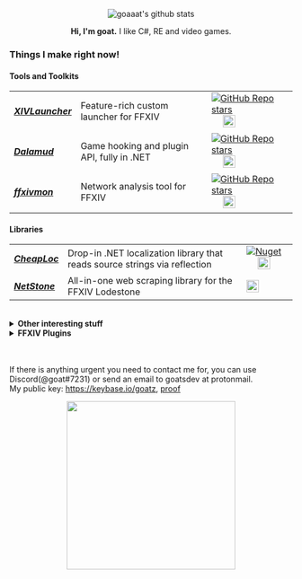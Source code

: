 <p align="center">
  <img src="https://github-readme-stats.vercel.app/api?username=goaaats&count_private=true&show_icons=true&line_height=24" alt="goaaat's github stats"/>
</p>

<p align="center">
<b>Hi, I'm goat.</b>
  I like C#, RE and video games.
</p>

### Things I make right now!

#### Tools and Toolkits

<table>
  <tbody>
    <tr>
      <td>
        <em>
          <strong><a href="https://github.com/goatcorp/FFXIVQuickLauncher/">XIVLauncher</a></strong>
        </em>
      </td>
      <td>
        Feature-rich custom launcher for FFXIV
      </td>
      <td>
        <a href="https://github.com/goatcorp/FFXIVQuickLauncher/"><img alt="GitHub Repo stars" src="https://img.shields.io/github/stars/goatcorp/FFXIVQuickLauncher"></a>&emsp;
        <img alt="C#" src="https://raw.githubusercontent.com/abranhe/programming-languages-logos/master/src/csharp/csharp_32x32.png" width="22">
      </td>
    </tr>
    <tr>
      <td>
        <em>
          <strong><a href="https://github.com/goatcorp/Dalamud/">Dalamud</a></strong>
        </em>
      </td>
      <td>
        Game hooking and plugin API, fully in .NET
      </td>
      <td>
        <a href="https://github.com/goatcorp/Dalamud/"><img alt="GitHub Repo stars" src="https://img.shields.io/github/stars/goatcorp/Dalamud"></a>&emsp;
        <img alt="C#" src="https://raw.githubusercontent.com/abranhe/programming-languages-logos/master/src/csharp/csharp_32x32.png" width="22">
      </td>
    </tr>
    <tr>
      <td>
        <em>
          <strong><a href="https://github.com/SapphireServer/ffxivmon/">ffxivmon</a></strong>
        </em>
      </td>
      <td>
        Network analysis tool for FFXIV
      </td>
      <td>
        <a href="https://github.com/SapphireServer/ffxivmon/"><img alt="GitHub Repo stars" src="https://img.shields.io/github/stars/SapphireServer/ffxivmon"></a>&emsp;
        <img alt="C#" src="https://raw.githubusercontent.com/abranhe/programming-languages-logos/master/src/csharp/csharp_32x32.png" width="22">
      </td>
    </tr>
  </tbody>
</table>

#### Libraries

<table>
  <tbody>
    <tr>
      <td>
        <em>
          <strong><a href="https://github.com/goaaats/CheapLoc/">CheapLoc</a></strong>
        </em>
      </td>
      <td>
          Drop-in .NET localization library that reads source strings via reflection
      </td>
      <td>
        <a href="https://www.nuget.org/packages/CheapLoc/"><img alt="Nuget" src="https://img.shields.io/nuget/v/CheapLoc"></a>&emsp;
        <img alt="C#" src="https://raw.githubusercontent.com/abranhe/programming-languages-logos/master/src/csharp/csharp_32x32.png" width="22">
      </td>
    </tr>
    <tr>
      <td>
        <em>
          <strong><a href="https://github.com/xivapi/NetStone/">NetStone</strong>
        </em>
      </td>
      <td>
        All-in-one web scraping library for the FFXIV Lodestone
      </td>
      <td>
        <img alt="C#" src="https://raw.githubusercontent.com/abranhe/programming-languages-logos/master/src/csharp/csharp_32x32.png" width="22">
      </td>
    </tr>
  </tbody>
</table>

<br>

<details>
  <summary><strong>Other interesting stuff</strong></summary>
  <br>
  <table>
    <tbody>
      <tr>
        <td>
          <em>
            <strong><a href="https://github.com/goaaats/ffxiv-explorer-fork/">ffxiv-explorer-fork</a></strong>
          </em>
        </td>
        <td>
          Modernized FFXIV Explorer fork
        </td>
        <td>
          <img alt="Java" src="https://raw.githubusercontent.com/abranhe/programming-languages-logos/master/src/java/java_32x32.png" width="22">
        </td>
      </tr>
      <tr>
        <td>
          <em>
            <strong><a href="https://github.com/goaaats/MSBTool/">MSBTool</a></strong>
          </em>
        </td>
        <td>
          Tool to convert MIDIs from/to FFXIV Performance tutorial sheets
        </td>
        <td>
          <img alt="C#" src="https://raw.githubusercontent.com/abranhe/programming-languages-logos/master/src/csharp/csharp_32x32.png" width="22">
        </td>
      </tr>
      <tr>
        <td>
          <em>
            <strong><a href="https://github.com/goaaats/ULDPartExtractor/">ULDPartExtractor</a></strong>
          </em>
        </td>
        <td>
          Tool to extract parts of FFXIV UI Textures based on UI definition rects
        </td>
        <td>
          <img alt="C#" src="https://raw.githubusercontent.com/abranhe/programming-languages-logos/master/src/csharp/csharp_32x32.png" width="22">
        </td>
      </tr>
      <tr>
        <td>
          <em>
            <strong><a href="https://github.com/goaaats/xl-authenticator/">xl-authenticator</a></strong>
          </em>
        </td>
        <td>
          Android/iOS OTP authenticator app for XIVLauncher built in Flutter
        </td>
        <td>
          <img alt="Dart/Flutter" src="https://user-images.githubusercontent.com/26507463/53453892-49908900-3a04-11e9-9dce-77ed3d694326.png" width="22">
        </td>
      </tr>
      <tr>
        <td>
          <em>
            <strong><a href="https://github.com/goaaats/OmoriDialogue/">OmoriDialogue</a></strong>
          </em>
        </td>
        <td>
          Static site generator for OMORI dialogue and maps
        </td>
        <td>
          <img alt="C#" src="https://raw.githubusercontent.com/abranhe/programming-languages-logos/master/src/csharp/csharp_32x32.png" width="22">
        </td>
      </tr>
    </tbody>
  </table>
</details>

<details>
  <summary><strong>FFXIV Plugins</strong></summary>
  <br>
  <table>
    <tbody>
      <tr>
        <td>
          <em>
            <strong><a href="https://github.com/goaaats/Dalamud.LoadingImage/">Dalamud.LoadingImage</a></strong>
          </em>
        </td>
        <td>
          Replaces black loading screens with beautiful FFXIV zone art
        </td>
        <td>
          <img alt="C#" src="https://raw.githubusercontent.com/abranhe/programming-languages-logos/master/src/csharp/csharp_32x32.png" width="22">
        </td>
      </tr>
      <tr>
        <td>
          <em>
            <strong><a href="https://github.com/goaaats/ULDPartExtractor/">Dalamud.DiscordBridge</a></strong>
          </em>
        </td>
        <td>
          Privately relays chat messages, duty pops, retainer sales, etc. into a Discord server of your choice
        </td>
        <td>
          <img alt="C#" src="https://raw.githubusercontent.com/abranhe/programming-languages-logos/master/src/csharp/csharp_32x32.png" width="22">
        </td>
      </tr>
      <tr>
        <td>
          <em>
            <strong><a href="https://github.com/goaaats/Dalamud.CharacterSync/">Dalamud.CharacterSync</a></strong>
          </em>
        </td>
        <td>
          Safely synchronizes your main's character data to your alts 
        </td>
        <td>
          <img alt="C#" src="https://raw.githubusercontent.com/abranhe/programming-languages-logos/master/src/csharp/csharp_32x32.png" width="22">
        </td>
      </tr>
      <tr>
        <td>
          <em>
            <strong><a href="https://github.com/goaaats/Dalamud.RichPresence/">Dalamud.RichPresence</a></strong>
          </em>
        </td>
        <td>
          Shows a fancy Discord Rich Presence status for FFXIV, selectively containing name, world, job and zone
        </td>
        <td>
          <img alt="C#" src="https://raw.githubusercontent.com/abranhe/programming-languages-logos/master/src/csharp/csharp_32x32.png" width="22">
        </td>
       </tr>
       <tr>
        <td>
          <em>
            <strong><a href="https://github.com/goaaats/dalamud-owo/">dalamud-owo</a></strong>
          </em>
        </td>
        <td>
          Dalamud OwO does what you think it does to all chat messages - no need to thank me
        </td>
        <td>
          <img alt="C#" src="https://raw.githubusercontent.com/abranhe/programming-languages-logos/master/src/csharp/csharp_32x32.png" width="22">
        </td>
      </tr>
    </tbody>
  </table>
</details>


<br>
<br>

If there is anything urgent you need to contact me for, you can use Discord(@goat#7231) or send an email to goatsdev at protonmail.
<br>
My public key: https://keybase.io/goatz, [proof](https://gist.github.com/goaaats/cec89a5b722acdaacf42ce60a9f53923)

<p align="center">
<img src="https://cdn.vox-cdn.com/thumbor/HkAXc5sup2GVPVia1e-TnWKEmN4=/0x79:1200x925/920x613/filters:focal(540x268:732x460):format(webp)/cdn.vox-cdn.com/uploads/chorus_image/image/61759449/cool_goat_2.0.jpg" width="300"/>
</p>
